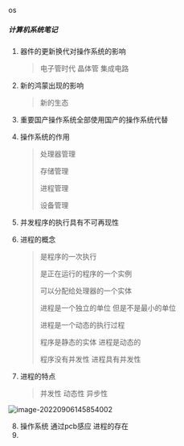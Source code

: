 os

##### 计算机系统笔记

1. 器件的更新换代对操作系统的影响

   > 电子管时代  晶体管  集成电路
   

2. 新的鸿蒙出现的影响

   > 新的生态

3.  重要国产操作系统全部使用国产的操作系统代替

4. 操作系统的作用

   > 处理器管理 
   >
   > 存储管理 
   >
   > 进程管理
   >
   > 设备管理
   >
   > 

5. 并发程序的执行具有不可再现性

6. 进程的概念

   > 是程序的一次执行 
   >
   > 是正在运行的程序的一个实例
   >
   > 可以分配给处理器的一个实体 
   >
   > 进程是一个独立的单位  但是不是最小的单位 
   >
   > 进程是一个动态的执行过程 
   >
   > 程序是静态的实体 进程是动态的
   >
   > 程序没有并发性 进程具有并发性 
   >
   > 

7. 进程的特点 

   > 并发性 动态性 异步性

![image-20220906145854002](C:\Users\Administrator\AppData\Roaming\Typora\typora-user-images\image-20220906145854002.png)



8. 操作系统 通过pcb感应 进程的存在 
9. 
